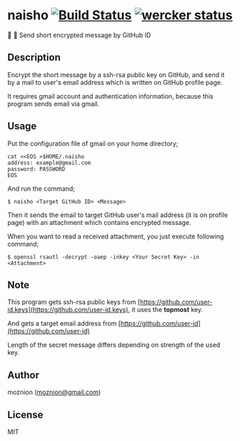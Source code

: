 naisho [![Build Status](https://travis-ci.org/moznion/naisho.svg)](https://travis-ci.org/moznion/naisho) [![wercker status](https://app.wercker.com/status/16e7bca2a67cb41ec7b1ab9c4deeb2bb/s "wercker status")](https://app.wercker.com/project/bykey/16e7bca2a67cb41ec7b1ab9c4deeb2bb)
==

:email: :key: Send short encrypted message by GitHub ID

Description
--

Encrypt the short message by a ssh-rsa public key on GitHub,
and send it by a mail to user's email address which is written on GitHub profile page.

It requires gmail account and authentication information, because
this program sends email via gmail.

Usage
--

Put the configuration file of gmail on your home directory;

```
cat <<EOS >$HOME/.naisho
address: example@gmail.com
password: PASSWORD
EOS
```

And run the command;

```
$ naisho <Target GitHub ID> <Message>
```

Then it sends the email to target GitHub user's mail address (it is on profile page)
with an attachment which contains encrypted message.

When you want to read a received attachment, you just execute following command;

```
$ openssl rsautl -decrypt -oaep -inkey <Your Secret Key> -in <Attachment>
```

Note
--

This program gets ssh-rsa public keys from [https://github.com/user-id.keys](https://github.com/user-id.keys), it uses the __topmost__ key.

And gets a target email address from [https://github.com/user-id](https://github.com/user-id)

Length of the secret message differs depending on strength of the used key.

Author
--

moznion (<moznion@gmail.com>)

License
--

MIT

